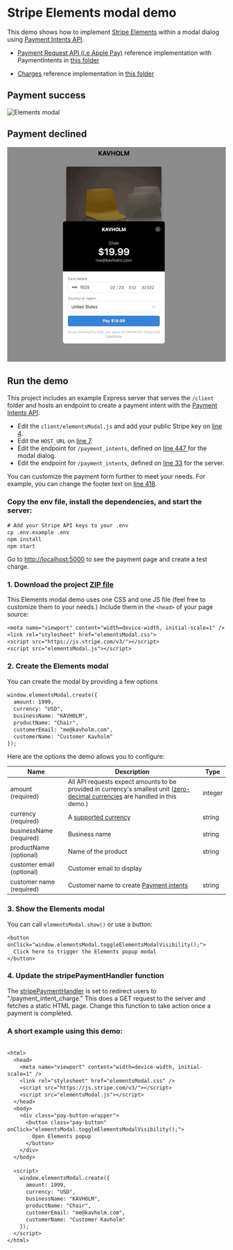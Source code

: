 # Stripe Elements modal demo

This demo shows how to implement [Stripe Elements](https://stripe.com/payments/elements) within a modal dialog using [Payment Intents API](https://stripe.com/docs/payments/payment-intents/quickstart#automatic-confirmation-flow).

- [Payment Request API (i.e Apple Pay)](https://stripe.com/docs/stripe-js/elements/payment-request-button) reference implementation with PaymentIntents in [this folder](../payment-request-api)

- [Charges](https://stripe.com/docs/charges) reference implementation in [this folder](../charges-api)

## Payment success

![Elements modal](payment-intents.gif)

## Payment declined

![Elements modal payment declined](payment-intents-card-declined.gif)

## Run the demo

This project includes an example Express server that serves the `/client` folder and
hosts an endpoint to create a payment intent with the [Payment Intents API](https://stripe.com/docs/api/payment_intents/create).

- Edit the `client/elementsModal.js` and add your public Stripe key on
  [line 4](client/elementsModal.js#L4).
- Edit the `HOST_URL` on [line 7](client/elementsModal.js#L7).
- Edit the endpoint for `/payment_intents`, defined on [line 447
  ](client/elementsModal.js#L444) for the modal dialog.
- Edit the endpoint for `/payment_intents`, defined on
  [line 33](server/node/server.js#L33) for the server.

You can customize the payment form further to meet your needs. For example, you can change the footer text on
[line 418](client/elementsModal.js#L419-L424).

### Copy the env file, install the dependencies, and start the server:

```
# Add your Stripe API keys to your .env
cp .env.example .env
npm install
npm start
```

Go to [http://localhost:5000](http://localhost:5000) to see the payment page and create a test charge.

### 1. Download the project [ZIP file](https://git.corp.stripe.com/ctrudeau/elements-modal-demo/archive/master.zip)

This Elements modal demo uses one CSS and one JS file (feel free to customize them to your needs.) Include them in the `<head>` of your page source:

```
<meta name="viewport" content="width=device-width, initial-scale=1" />
<link rel="stylesheet" href="elementsModal.css">
<script src="https://js.stripe.com/v3/"></script>
<script src="elementsModal.js"></script>
```

### 2. Create the Elements modal

You can create the modal by providing a few options

```
window.elementsModal.create({
  amount: 1999,
  currency: "USD",
  businessName: "KAVHOLM",
  productName: "Chair",
  customerEmail: "me@kavholm.com",
  customerName: "Customer Kavholm"
});
```

Here are the options the demo allows you to configure:

| Name                      | Description                                                                                                                                                                       | Type    |
| ------------------------- | --------------------------------------------------------------------------------------------------------------------------------------------------------------------------------- | ------- |
| amount (required)         | All API requests expect amounts to be provided in currency's smallest unit ([zero-decimal currencies](https://stripe.com/docs/currencies#zero-decimal) are handled in this demo.) | integer |
| currency (required)       | A [supported currency](https://stripe.com/docs/currencies#presentment-currencies)                                                                                                 | string  |
| businessName (required)   | Business name                                                                                                                                                                     | string  |
| productName (optional)    | Name of the product                                                                                                                                                               | string  |
| customer email (optional) | Customer email to display                                                                                                                                                         |
| customer name (required)  | Customer name to create [Payment intents](https://stripe.com/docs/api/payment_intents/create)                                                                                     | string  |

### 3. Show the Elements modal

You can call `elementsModal.show()` or use a button:

```
<button onClick="window.elementsModal.toggleElementsModalVisibility();">
  Click here to trigger the Elements popup modal
</button>
```

### 4. Update the stripePaymentHandler function

The [stripePaymentHandler](client/elementsModal.js#L550)
is set to redirect users to "/payment_intent_charge." This does a GET request to the server and fetches
a static HTML page. Change this function to take action once a payment is completed.

### A short example using this demo:

```

<html>
  <head>
    <meta name="viewport" content="width=device-width, initial-scale=1" />
    <link rel="stylesheet" href="elementsModal.css" />
    <script src="https://js.stripe.com/v3/"></script>
    <script src="elementsModal.js"></script>
  </head>
  <body>
    <div class="pay-button-wrapper">
      <button class="pay-button" onClick="elementsModal.toggleElementsModalVisibility();">
        Open Elements popup
      </button>
    </div>
  </body>

  <script>
    window.elementsModal.create({
      amount: 1999,
      currency: "USD",
      businessName: "KAVHOLM",
      productName: "Chair",
      customerEmail: "me@kavholm.com",
      customerName: "Customer Kavholm"
    });
  </script>
</html>
```
